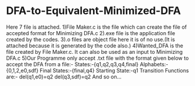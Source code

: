 # DFA-to-Equivalent-Minimized-DFA
Here 7 file is attached.
1)File Maker.c is the file which can create the file of accepted format for Minimizing DFA.c
2).exe file is the application file created by the codes.
3).o files are object file here it is of no use.(It is attached because it is generated by the code also.)
4)Wanted_DFA is the file created by File Maker.c. It can also be used as an input to Minimizing DFA.c
5)Our Programme only accept .txt file with the format given below to accept the DFA from a file:-
  States:-{q1,q2,q3,q4,final}
  Alphabets:-{0,1,2,e0,sdf}
  Final States:-{final,q4}
  Starting State:-q1
  Transition Functions are:-
  del(q1,e0)=q2
  del(q3,sdf)=q2
  And so on...
